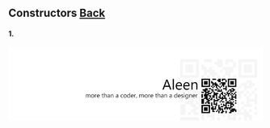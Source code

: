 ## Constructors [**Back**](./../README.md)

#### 1. 

<a href="http://aleen42.github.io/" target="_blank" ><img src="./../pic/tail.gif"></a>